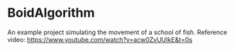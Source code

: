 # BoidAlgorithm
An example project simulating the movement of a school of fish.
Reference video: https://www.youtube.com/watch?v=acw0ZvUUIkE&t=0s
